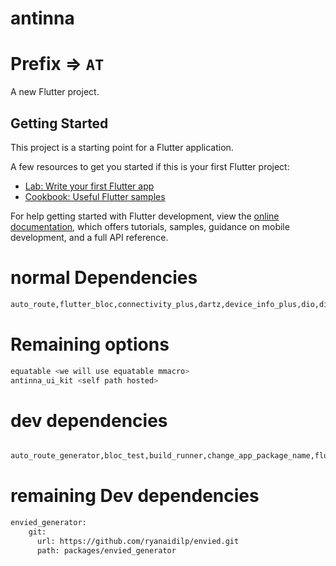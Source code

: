 # antinna

# Prefix => `AT`
A new Flutter project.

## Getting Started

This project is a starting point for a Flutter application.

A few resources to get you started if this is your first Flutter project:

- [Lab: Write your first Flutter app](https://docs.flutter.dev/get-started/codelab)
- [Cookbook: Useful Flutter samples](https://docs.flutter.dev/cookbook)

For help getting started with Flutter development, view the
[online documentation](https://docs.flutter.dev/), which offers tutorials,
samples, guidance on mobile development, and a full API reference.
# normal Dependencies
```bash
auto_route,flutter_bloc,connectivity_plus,dartz,device_info_plus,dio,dio_cache_interceptor,dio_smart_retry,envied,external_path,firebase_analytics,firebase_core,firebase_crashlytics,flutter_easyloading,flutter_secure_storage,flutter_spinkit,flutter_vibrate,freezed_annotation,geocoding,geolocator,get_it,infinite_scroll_pagination,injectable,intl,json_annotation,keyboard_attachable,logger,package_info_plus,path_provider,permission_handler,pull_to_refresh,rate_limiter,readmore,recase,share_plus,slang_flutter,app_links,url_launcher

```
# Remaining options
```bash
equatable <we will use equatable mmacro>
antinna_ui_kit <self path hosted>
```

# dev dependencies
```bash

auto_route_generator,bloc_test,build_runner,change_app_package_name,flutter_flavorizr,flutter_launcher_icons,freezed,injectable_generator,json_serializable,mocktail,slang_build_runner,


```
# remaining Dev dependencies
```bash
envied_generator:
    git:
      url: https://github.com/ryanaidilp/envied.git
      path: packages/envied_generator
```
